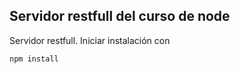 ## Servidor restfull del curso de node

Servidor restfull. Iniciar instalación con

```
npm install

```